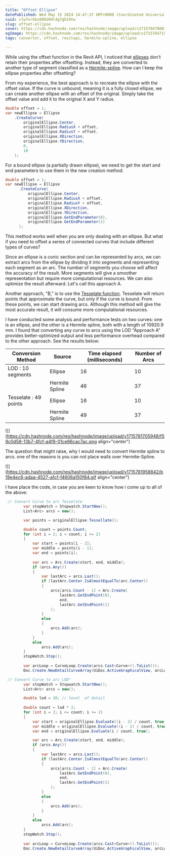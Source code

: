 ```yaml
---
title: "Offset Ellipse"
datePublished: Wed May 15 2024 14:47:37 GMT+0000 (Coordinated Universal Time)
cuid: clw7xrkbx000209l4g7gb19tw
slug: offset-ellipse
cover: https://cdn.hashnode.com/res/hashnode/image/upload/v1715784700831/265359ed-c896-414e-a808-9362e150d777.png
ogImage: https://cdn.hashnode.com/res/hashnode/image/upload/v1715784715788/04ec6095-40a5-4257-b3db-46bcda851cf8.png
tags: converter, offset, revitapi, hermite-spline, ellipse

---
```


While using the offset function in the Revit API, I noticed that [ellipses](https://www.revitapidocs.com/2022/b966b82f-0627-c94a-9f37-994d00bdff18.htm) don't retain their properties after offsetting. Instead, they are converted to another type of segment classified as a [Hermite-spline](https://www.revitapidocs.com/2022/6852ca4c-2fad-cda1-be75-54e712a39318.htm). How can I keep the ellipse properties after offsetting?

From my experience, the best approach is to recreate the ellipse with the offset value. If the curve is unbound, meaning it is a fully closed ellipse, we can create another ellipse with an offset of the original. Simply take the offset value and add it to the original X and Y radius.

```csharp
double offset = 1;
var newEllipse = Ellipse
    .CreateCurve(
        originalEllipse.Center,
        originalEllipse.RadiusX + offset,
        originalEllipse.RadiusY + offset,
        originalEllipse.XDirection,
        originalEllipse.YDirection,
        0,
        10
    );
```

For a bound ellipse (a partially drawn ellipse), we need to get the start and end parameters to use them in the new creation method.

```csharp
double offset = 1;
var newEllipse = Ellipse
      .CreateCurve(
          originalEllipse.Center,
          originalEllipse.RadiusX + offset,
          originalEllipse.RadiusY + offset,
          originalEllipse.XDirection,
          originalEllipse.YDirection,
          originalEllipse.GetEndParameter(0),
          originalEllipse.GetEndParameter(1)
      );
```

This method works well when you are only dealing with an ellipse. But what if you need to offset a series of connected curves that include different types of curves?

Since an ellipse is a conic section and can be represented by arcs, we can extract arcs from the ellipse by dividing it into segments and representing each segment as an arc. The number of segments you choose will affect the accuracy of the result. More segments will give a smoother representation but require more computational resources. We can also optimize the result afterward. Let's call this approach A.

Another approach, "B," is to use the [Tesselate function](https://www.revitapidocs.com/2022/f95f3199-3251-c708-c5a3-a0e9ef95ecfa.htm). Tesselate will return points that approximate the curve, but only if the curve is bound. From these points, we can start drawing arcs. Although this method will give the most accurate result, it will consume more computational resources.

I have conducted some analysis and performance tests on two curves: one is an ellipse, and the other is a Hermite spline, both with a length of 10920.9 mm. I found that converting any curve to arcs using the LOD "Approach A" provides better-optimized output and less performance overhead compared to the other approach. See the results below:

| Conversion Method | Source | Time elapsed (milliseconds) | Number of Arcs |
| --- | --- | --- | --- |
| LOD : 10 segments | Ellipse | 16 | 10 |
|  | Hermite Spline | 46 | 37 |
| Tesselate : 49 points | Ellipse | 16 | 10 |
|  | Hermite Spline | 49 | 37 |

![](https://cdn.hashnode.com/res/hashnode/image/upload/v1715781705948/f59c0d58-13b7-4fcf-a4f8-01ce66cac7ac.png align="center")

The question that might raise, why I would need to convert Hermite spline to arcs. one of the reasons is you can not place walls over Hermite-Spline.

![](https://cdn.hashnode.com/res/hashnode/image/upload/v1715781958842/b19e4ec6-adaa-4527-a1cf-f4606a150f84.gif align="center")

I have place the code, in case you are keen to know how i come up to all of the above:

```csharp
 // Convert Curve to arc Tesselate
        var stopWatch = Stopwatch.StartNew();
        List<Arc> arcs = new();

        var points = originalEllipse.Tessellate();

        double count = points.Count;
        for (int i = 2; i < count; i += 2)
        {
            var start = points[i - 2];
            var middle = points[i - 1];
            var end = points[i];
        
            var arc = Arc.Create(start, end, middle);
            if (arcs.Any())
            {
                var lastArc = arcs.Last();
                if (lastArc.Center.IsAlmostEqualTo(arc.Center))
                {
                    arcs[arcs.Count - 1] = Arc.Create(
                        lastArc.GetEndPoint(0),
                        end,
                        lastArc.GetEndPoint(1)
                    );
                }
                else
                {
                    arcs.Add(arc);
                }
            }
            else
                arcs.Add(arc);
        }
        stopWatch.Stop();
        
        var arcLoop = CurveLoop.Create(arcs.Cast<Curve>().ToList());
        Doc.Create.NewDetailCurveArray(UiDoc.ActiveGraphicalView, arcLoop.ToCurveArray());
```

```csharp
 // Convert Curve to arc LOD"
        var stopWatch = Stopwatch.StartNew();
        List<Arc> arcs = new();

        double lod = 10; // level  of detail
        
        double count = lod * 2;
        for (int i = 2; i <= count; i += 2)
        {
            var start = originalEllipse.Evaluate((i - 2) / count, true);
            var middle = originalEllipse.Evaluate((i - 1) / count, true);
            var end = originalEllipse.Evaluate(i / count, true);

            var arc = Arc.Create(start, end, middle);
            if (arcs.Any())
            {
                var lastArc = arcs.Last();
                if (lastArc.Center.IsAlmostEqualTo(arc.Center))
                {
                    arcs[arcs.Count - 1] = Arc.Create(
                        lastArc.GetEndPoint(0),
                        end,
                        lastArc.GetEndPoint(1)
                    );
                }
                else
                {
                    arcs.Add(arc);
                }
            }
            else
                arcs.Add(arc);
        }
        stopWatch.Stop();
        
        var arcLoop = CurveLoop.Create(arcs.Cast<Curve>().ToList());
        Doc.Create.NewDetailCurveArray(UiDoc.ActiveGraphicalView, arcLoop.ToCurveArray());
```